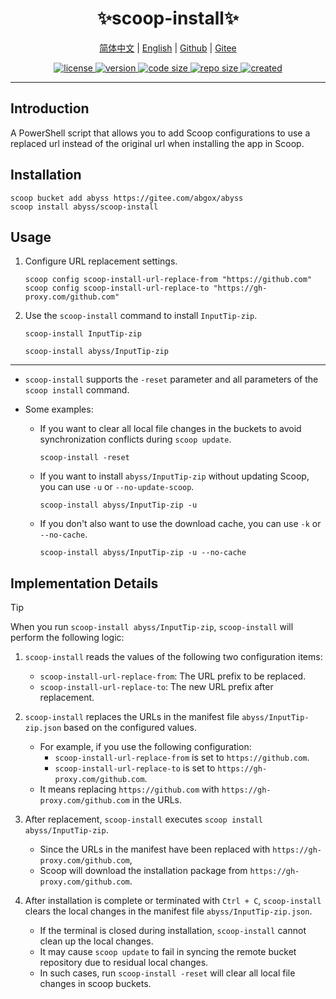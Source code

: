 <p align="center">
  <h1 align="center">✨scoop-install✨</h1>
</p>

<p align="center">
    <a href="readme-cn.md">简体中文</a> |
    <a href="readme.md">English</a> |
    <a href="https://github.com/abgox/scoop-install">Github</a> |
    <a href="https://gitee.com/abgox/scoop-install">Gitee</a>
</p>

<p align="center">
    <a href="https://github.com/abgox/scoop-install/blob/main/license">
        <img src="https://img.shields.io/github/license/abgox/scoop-install" alt="license" />
    </a>
    <a href="https://github.com/abgox/scoop-install">
        <img src="https://img.shields.io/github/v/release/abgox/scoop-install?label=version" alt="version" />
    </a>
    <a href="https://img.shields.io/github/languages/code-size/abgox/scoop-install.svg">
        <img src="https://img.shields.io/github/languages/code-size/abgox/scoop-install.svg" alt="code size" />
    </a>
    <a href="https://img.shields.io/github/repo-size/abgox/scoop-install.svg">
        <img src="https://img.shields.io/github/repo-size/abgox/scoop-install.svg" alt="repo size" />
    </a>
    <a href="https://github.com/abgox/scoop-install">
        <img src="https://img.shields.io/github/created-at/abgox/scoop-install" alt="created" />
    </a>
</p>

---

## Introduction

A PowerShell script that allows you to add Scoop configurations to use a replaced url instead of the original url when installing the app in Scoop.

## Installation

```pwsh
scoop bucket add abyss https://gitee.com/abgox/abyss
scoop install abyss/scoop-install
```

## Usage

1. Configure URL replacement settings.

   ```pwsh
   scoop config scoop-install-url-replace-from "https://github.com"
   scoop config scoop-install-url-replace-to "https://gh-proxy.com/github.com"
   ```

2. Use the `scoop-install` command to install `InputTip-zip`.

   ```pwsh
   scoop-install InputTip-zip
   ```

   ```pwsh
   scoop-install abyss/InputTip-zip
   ```

---

- `scoop-install` supports the `-reset` parameter and all parameters of the `scoop install` command.

- Some examples:

  - If you want to clear all local file changes in the buckets to avoid synchronization conflicts during `scoop update`.

    ```pwsh
    scoop-install -reset
    ```

  - If you want to install `abyss/InputTip-zip` without updating Scoop, you can use `-u` or `--no-update-scoop`.

    ```pwsh
    scoop-install abyss/InputTip-zip -u
    ```

  - If you don't also want to use the download cache, you can use `-k` or `--no-cache`.

    ```pwsh
    scoop-install abyss/InputTip-zip -u --no-cache
    ```

## Implementation Details

> [!Tip]
>
> When you run `scoop-install abyss/InputTip-zip`, `scoop-install` will perform the following logic:

1. `scoop-install` reads the values of the following two configuration items:

   - `scoop-install-url-replace-from`: The URL prefix to be replaced.
   - `scoop-install-url-replace-to`: The new URL prefix after replacement.

2. `scoop-install` replaces the URLs in the manifest file `abyss/InputTip-zip.json` based on the configured values.

   - For example, if you use the following configuration:
     - `scoop-install-url-replace-from` is set to `https://github.com`.
     - `scoop-install-url-replace-to` is set to `https://gh-proxy.com/github.com`.
   - It means replacing `https://github.com` with `https://gh-proxy.com/github.com` in the URLs.

3. After replacement, `scoop-install` executes `scoop install abyss/InputTip-zip`.

   - Since the URLs in the manifest have been replaced with `https://gh-proxy.com/github.com`,
   - Scoop will download the installation package from `https://gh-proxy.com/github.com`.

4. After installation is complete or terminated with `Ctrl + C`, `scoop-install` clears the local changes in the manifest file `abyss/InputTip-zip.json`.

   - If the terminal is closed during installation, `scoop-install` cannot clean up the local changes.
   - It may cause `scoop update` to fail in syncing the remote bucket repository due to residual local changes.
   - In such cases, run `scoop-install -reset` will clear all local file changes in scoop buckets.
